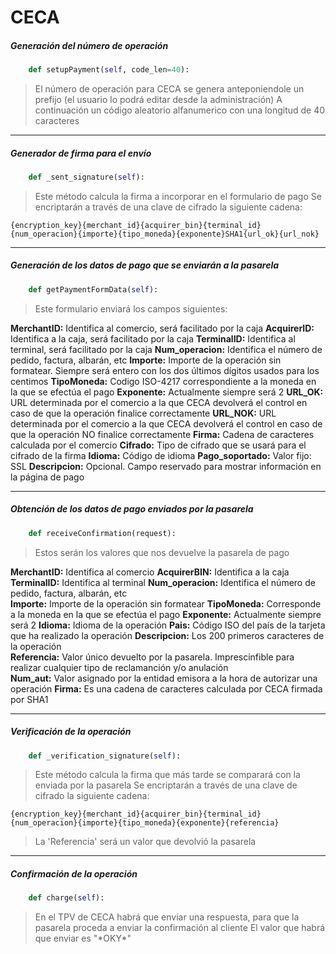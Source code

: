 # CECA

##### Generación del número de operación

```python
	def setupPayment(self, code_len=40):
```

> El número de operación para CECA se genera anteponiendole un prefijo (el usuario lo podrá editar desde la administración) 
> A continuación un código aleatorio alfanumerico con una longitud de 40 caracteres

---

##### Generador de firma para el envío

```python
	def _sent_signature(self):
```

> Este método calcula la firma a incorporar en el formulario de pago
> Se encriptarán a través de una clave de cifrado la siguiente cadena:

	{encryption_key}{merchant_id}{acquirer_bin}{terminal_id}{num_operacion}{importe}{tipo_moneda}{exponente}SHA1{url_ok}{url_nok}

---

##### Generación de los datos de pago que se enviarán a la pasarela

```python
	def getPaymentFormData(self):
```

> Este formulario enviará los campos siguientes:

 **MerchantID:** Identifica al comercio, será facilitado por la caja
 **AcquirerID:** Identifica a la caja, será facilitado por la caja
 **TerminalID:** Identifica al terminal, será facilitado por la caja
 **Num_operacion:** Identifica el número de pedido, factura, albarán, etc
 **Importe:** Importe de la operación sin formatear. Siempre será entero con los dos últimos dígitos usados para los centimos
 **TipoMoneda:** Codigo ISO-4217 correspondiente a la moneda en la que se efectúa el pago
 **Exponente:** Actualmente siempre será 2
 **URL_OK:** URL determinada por el comercio a la que CECA devolverá el control en caso de que la operación finalice correctamente
 **URL_NOK:** URL determinada por el comercio a la que CECA devolverá el control en caso de que la operación NO finalice correctamente
 **Firma:** Cadena de caracteres calculada por el comercio
 **Cifrado:** Tipo de cifrado que se usará para el cifrado de la firma
 **Idioma:** Código de idioma
 **Pago_soportado:** Valor fijo: SSL
 **Descripcion:** Opcional. Campo reservado para mostrar información en la página de pago

---

##### Obtención de los datos de pago enviados por la pasarela

```python
	def receiveConfirmation(request):
```

> Estos serán los valores que nos devuelve la pasarela de pago

 **MerchantID:** Identifica al comercio
 **AcquirerBIN:** Identifica a la caja
 **TerminalID:** Identifica al terminal
 **Num_operacion:** Identifica el número de pedido, factura, albarán, etc	
 **Importe:** Importe de la operación sin formatear	
 **TipoMoneda:** Corresponde a la moneda en la que se efectúa el pago
 **Exponente:** Actualmente siempre será 2
 **Idioma:** Idioma de la operación
 **Pais:** Código ISO del país de la tarjeta que ha realizado la operación
 **Descripcion:** Los 200 primeros caracteres de la operación	
 **Referencia:** Valor único devuelto por la pasarela. Imprescinfible para realizar cualquier tipo de reclamanción y/o anulación	
 **Num_aut:** Valor asignado por la entidad emisora a la hora de autorizar una operación
 **Firma:** Es una cadena de caracteres calculada por CECA firmada por SHA1
 
---


##### Verificación de la operación

```python
	def _verification_signature(self):
```

> Este método calcula la firma que más tarde se comparará con la enviada por la pasarela
> Se encriptarán a través de una clave de cifrado la siguiente cadena:

	{encryption_key}{merchant_id}{acquirer_bin}{terminal_id}{num_operacion}{importe}{tipo_moneda}{exponente}{referencia}
	
> La 'Referencia' será un valor que devolvió la pasarela

---

##### Confirmación de la operación

```python
	def charge(self):
```

> En el TPV de CECA habrá que enviar una respuesta, para que la pasarela proceda a enviar la confirmación al cliente
> El valor que habrá que enviar es "$*$OKY$*$"
	
